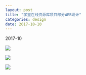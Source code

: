```yaml
---
layout: post
title: "学堂在线资源库项目部分WEB设计"
categories: design
date: 2017-10-10
---
```


2017-10

![](https://i.imgur.com/ezLvBDy.jpg)

![](https://i.imgur.com/y3yekGl.jpg)

![](https://i.imgur.com/9hRmK8Q.jpg)


